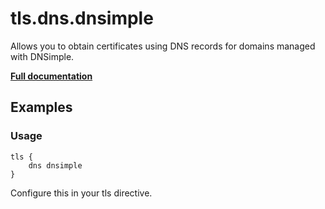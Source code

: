 # tls.dns.dnsimple

Allows you to obtain certificates using DNS records for domains managed with DNSimple.

**[Full documentation](https://github.com/caddyserver/dnsproviders/blob/master/README.md)**

## Examples

### Usage

``` caddyfile
tls {
    dns dnsimple
}
```

Configure this in your tls directive.
